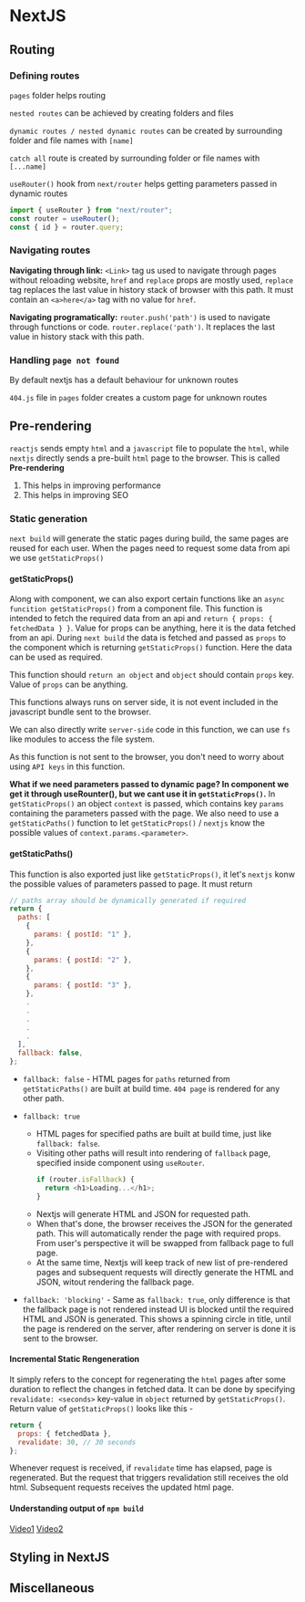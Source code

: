 # NextJS

## Routing

### Defining routes

`pages` folder helps routing

`nested routes` can be achieved by creating folders and files

`dynamic routes / nested dynamic routes` can be created by surrounding folder and file names with `[name]`

`catch all` route is created by surrounding folder or file names with `[...name]`

`useRouter()` hook from `next/router` helps getting parameters passed in dynamic routes

```js
import { useRouter } from "next/router";
const router = useRouter();
const { id } = router.query;
```

### Navigating routes

**Navigating through link:** `<Link>` tag us used to navigate through pages without reloading website, `href` and `replace` props are mostly used, `replace` tag replaces the last value in history stack of browser with this path. It must contain an `<a>here</a>` tag with no value for `href`.

**Navigating programatically:** `router.push('path')` is used to navigate through functions or code. `router.replace('path')`. It replaces the last value in history stack with this path.

### Handling `page not found`

By default nextjs has a default behaviour for unknown routes

`404.js` file in `pages` folder creates a custom page for unknown routes

## Pre-rendering

`reactjs` sends empty `html` and a `javascript` file to populate the `html`, while `nextjs` directly sends a pre-built `html` page to the browser. This is called **Pre-rendering**

1. This helps in improving performance
2. This helps in improving SEO

### Static generation

`next build` will generate the static pages during build, the same pages are reused for each user. When the pages need to request some data from api we use `getStaticProps()`

#### getStaticProps()

Along with component, we can also export certain functions like an `async funcition getStaticProps()` from a component file. This function is intended to fetch the required data from an api and `return { props: { fetchedData } }`. Value for props can be anything, here it is the data fetched from an api. During `next build` the data is fetched and passed as `props` to the component which is returning `getStaticProps()` function. Here the data can be used as required.

This function should `return an object` and `object` should contain `props` key. Value of `props` can be anything.

This functions always runs on server side, it is not event included in the javascript bundle sent to the browser.

We can also directly write `server-side` code in this function, we can use `fs` like modules to access the file system.

As this function is not sent to the browser, you don't need to worry about using `API keys` in this function.

**What if we need parameters passed to dynamic page? In component we get it through useRounter(), but we cant use it in `getStaticProps()`.**
In `getStaticProps()` an object `context` is passed, which contains key `params` containing the parameters passed with the page. We also need to use a `getStaticPaths()` function to let `getStaticProps()` / `nextjs` know the possible values of `context.params.<parameter>`.

#### getStaticPaths()

This function is also exported just like `getStaticProps()`, it let's `nextjs` konw the possible values of parameters passed to page. It must return

```js
// paths array should be dynamically generated if required
return {
  paths: [
    {
      params: { postId: "1" },
    },
    {
      params: { postId: "2" },
    },
    {
      params: { postId: "3" },
    },
    .
    .
    .
    .
    .
  ],
  fallback: false,
};
```

- `fallback: false` - HTML pages for `paths` returned from `getStaticPaths()` are built at build time. `404 page` is rendered for any other path.

- `fallback: true`

  - HTML pages for specified paths are built at build time, just like `fallback: false`.
  - Visiting other paths will result into rendering of `fallback` page, specified inside component using `useRouter`.
    ```js
    if (router.isFallback) {
      return <h1>Loading...</h1>;
    }
    ```
  - Nextjs will generate HTML and JSON for requested path.
  - When that's done, the browser receives the JSON for the generated path. This will automatically render the page with required props. From user's perspective it will be swapped from fallback page to full page.
  - At the same time, Nextjs will keep track of new list of pre-rendered pages and subsequent requests will directly generate the HTML and JSON, witout rendering the fallback page.

- `fallback: 'blocking'` - Same as `fallback: true`, only difference is that the fallback page is not rendered instead UI is blocked until the required HTML and JSON is generated. This shows a spinning circle in title, until the page is rendered on the server, after rendering on server is done it is sent to the browser.

#### Incremental Static Rengeneration

It simply refers to the concept for regenerating the `html` pages after some duration to reflect the changes in fetched data. It can be done by specifying `revalidate: <seconds>` key-value in `object` returned by `getStaticProps()`. Return value of `getStaticProps()` looks like this -

```js
return {
  props: { fetchedData },
  revalidate: 30, // 30 seconds
};
```

Whenever request is received, if `revalidate` time has elapsed, page is regenerated. But the request that triggers revalidation still receives the old html. Subsequent requests receives the updated html page.

#### Understanding output of `npm build`

[Video1](https://youtu.be/AWbYJgsXHQ4)
[Video2](https://youtu.be/QcUU89xKu70)

## Styling in NextJS

## Miscellaneous
